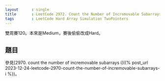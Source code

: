 ```yaml
---
layout      : single
title       : LeetCode 2972. Count the Number of Incremovable Subarrays II
tags        : LeetCode Hard Array Simulation TwoPointers
---
```

雙周賽120。本來是Medium，賽後偷偷改成Hard。  

## 題目

參見[2970. count the number of incremovable subarrays i]({% post_url 2023-12-24-leetcode-2970-count-the-number-of-incremovable-subarrays-i %})。  
